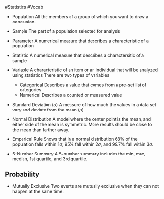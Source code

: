 #Statistics
#Vocab 

- Population
	All the members of a group of which you want to draw a conclusion.
- Sample
	The part of a population selected for analysis
- Parameter
	A numerical measure that describes a characteristic of a population
- Statistic
	A numerical measure that describes a charactersitic of a sample
- Variable
	A characteristic of an item or an individual that will be analyzed using statistics
	There are two types of variables
	- Categorical
		Describes a value that comes from a pre-set list of categories 
	- Numerical
		Describes a counted or measured value

- Standard Deviation ($\sigma$)
	A measure of how much the values in a data set vary and deviate from the mean ($\mu$)
- Normal Distribution
	A model where the center point is the mean, and either side of the mean is symmetric.
	More results should be close to the mean than farther away.
- Emperical Rule
	Shows that in a normal distribution 68% of the population falls within $1 \sigma$, 95% fall within $2 \sigma$, and 99.7% fall within $3 \sigma$.
- 5-Number Summary
	A 5-number summary includes the min, max, median, 1st quartile, and 3rd quartile.
## Probability 

- Mutually Exclusive
        Two events are mutually exclusive when they can not happen at the same time.
 	
	
	
